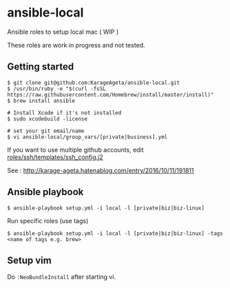 ansible-local
===
Ansible roles to setup local mac ( WIP )

These roles are work in progress and not tested.

## Getting started
```
$ git clone git@github.com:KarageAgeta/ansible-local.git
$ /usr/bin/ruby -e "$(curl -fsSL https://raw.githubusercontent.com/Homebrew/install/master/install)"
$ brew install ansible

# Install Xcode if it's not installed
$ sudo xcodebuild -license

# set your git email/name
$ vi ansible-local/group_vars/[private|business].yml
```

If you want to use multiple github accounts, edit [roles/ssh/templates/ssh_config.j2](https://github.com/KarageAgeta/ansible-local/roles/ssh/templates/ssh_config.j2
)

See : http://karage-ageta.hatenablog.com/entry/2016/10/11/191811

## Ansible playbook
```
$ ansible-playbook setup.yml -i local -l [private|biz|biz-linux]
```

Run specific roles (use tags)
```
$ ansible-playbook setup.yml -i local -l [private|biz|biz-linux] -tags <name of tags e.g. brew>
```

## Setup vim
Do ` :NeoBundleInstall ` after starting vi.

